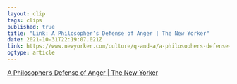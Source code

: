 ```yaml
---
layout: clip 
tags: clips 
published: true 
title: "Link: A Philosopher’s Defense of Anger | The New Yorker" 
date: 2021-10-31T22:19:07.021Z 
link: https://www.newyorker.com/culture/q-and-a/a-philosophers-defense-of-anger 
ogtype: article 
---
```

[A Philosopher’s Defense of Anger | The New Yorker](https://www.newyorker.com/culture/q-and-a/a-philosophers-defense-of-anger) 
